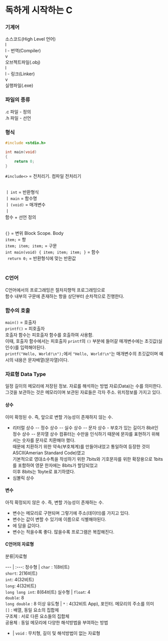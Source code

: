 ﻿독하게 시작하는 C
=

### 기계어

소스코드(High Level 언어)<br>
l<br>
l   - 번역(Compiler)<br>
v<br>
오브젝트파일(.obj)<br>
l<br>
l   - 링크(Linker)<br>
v<br>
실행파일(.exe)

### 파일의 종류
.c 파일 - 정의<br>
.h 파일 - 선언

### 형식
```C
#include <stdio.h>

int main(void)
{
	return 0;
}
```
`#include<>` = 전처리기. 컴파일 전처리기<br><br>

ㅣ `int` = 반환형식<br>
ㅣ `main` = 함수명<br>
ㅣ `(void)` = 매개변수<br>
ㅣ<br>
함수 + 선언 정의<br><br>

`{}` = 변위 Block Scope. Body<br>
`item;` = 항<br>
`item; item; item;` = 구문<br>
`int main(void) { item; item; item; }` = 함수<br>
` return 0;` = 반환형식에 맞는 반환값<br><br>

### C언어
C언어에서의 프로그래밍은 절차지향적 프로그래밍으로<br>
함수 내부의 구문에 존재하는 항을 상단부터 순차적으로 진행한다.

### 함수의 호출
`main()` = 호출자<br>
`printf()` = 피호출자<br>
호출자 함수는 피호출자 함수를 호출하여 사용함.<br>
이때, 호출자 함수에서는 피호출자 `printf`의 `()` 부분에 들어갈 매개변수에는 초깃값(실인수)를 입력해야된다.<br>
`printf("Hello, World!\n");`에서 `"Hello, World!\n"`는 매개변수의 초깃값이며 예시의 내용은 문자배열(문자열)이다.

### 자료형 Data Type
일정 길이의 메모리에 저장된 정보. 자료를 해석하는 방법
자료(Data)는 수를 의미한다. 그것을 보관하는 것은 메모리이며 보관된 자료들은 각자 주소. 위치정보를 가지고 있다.

#### 상수
이미 확정된 수. 즉, 앞으로 변할 가능성이 존재하지 않는 수.
- 리터럴 상수
-- 정수 상수
-- 실수 상수
-- 문자 상수 - 부호가 있는 길이가 8bit인 정수 상수
-- 문자열 상수
컴퓨터는 수만을 인식하기 때문에 문자를 표현하기 위해서는 숫자를 문자로 치환해야 했다.<br>
때문에 치환하기 위한 약속(부호체계)를 만들어내었고 통일하여 등장한 것이 ASCII(Amerian Standard Code)였고<br>
기본적으로 영대소수특을 작성하기 위한 7bits와 기호문자를 위한 확장용으로 1bits를 포함하여 영문 한자에는 8bits가 할당되었고<br>
이후 8bits는 1byte로 표기하였다.
- 심볼릭 상수

#### 변수
아직 확정되지 않은 수. 즉, 변할 가능성이 존재하는 수.
- 변수는 메모리로 구현되며 그렇기에 주소(데이터)를 가지고 있다.
- 변수는 값이 변할 수 있기에 이름으로 식별해야된다.
- 에 담을 값이다.
- 변수는 적을수록 좋다. 많을수록 프로그램은 복잡해진다.

#### C언어의 자료형
분류|자료형

--- | :---: 
정수형 | `char` : 1(8비트) <br>
`short`: 2(16비트)<br>
`int`: 4(32비트)<br>
`long`: 4(32비트) <br>
`long long int`: 8(64비트)
실수형 | `float`: 4 <br>
`double`: 8 <br> 
`long double` : 8 이상
유도형 | `*` : 4(32비트 App), 포인터. 메모리의 주소를 의미 <br>
`[]` : 배열, 동일 요소의 집합체 <br>
구조체 : 서로 다른 요소들의 집합체 <br>
공용체 : 동일 메모리에 다양한 해석방법을 부여하는 방법

- | `void` : 무치형, 길이 및 해석방법이 없는 자료형


####